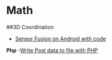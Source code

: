 Math
===========



##3D Coordination

- [Sensor Fusion on Android with code](http://www.thousand-thoughts.com/2012/03/android-sensor-fusion-tutorial/)


**Php**
-[Write Post data to file with PHP](http://stackoverflow.com/questions/4742898/write-post-data-to-file-with-php)
